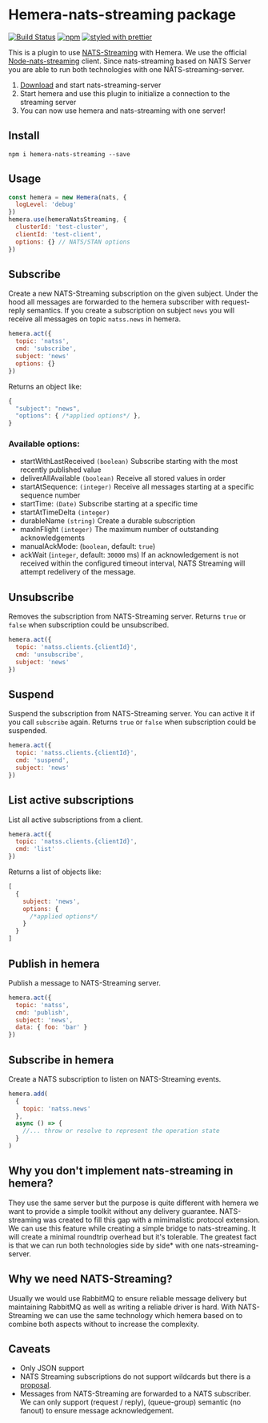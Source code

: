 # Hemera-nats-streaming package

[![Build Status](https://travis-ci.org/hemerajs/hemera-nats-streaming.svg?branch=master)](https://travis-ci.org/hemerajs/hemera-nats-streaming)
[![npm](https://img.shields.io/npm/v/hemera-nats-streaming.svg?maxAge=3600)](https://www.npmjs.com/package/hemera-nats-streaming)
[![styled with prettier](https://img.shields.io/badge/styled_with-prettier-ff69b4.svg)](#badge)

This is a plugin to use [NATS-Streaming](http://nats.io/) with Hemera.
We use the official [Node-nats-streaming](https://github.com/nats-io/node-nats-streaming) client.
Since nats-streaming based on NATS Server you are able to run both technologies with one NATS-streaming-server.

1.  [Download](http://nats.io/download/nats-io/nats-streaming-server/) and start nats-streaming-server
2.  Start hemera and use this plugin to initialize a connection to the streaming server
3.  You can now use hemera and nats-streaming with one server!

## Install

```
npm i hemera-nats-streaming --save
```

## Usage

```js
const hemera = new Hemera(nats, {
  logLevel: 'debug'
})
hemera.use(hemeraNatsStreaming, {
  clusterId: 'test-cluster',
  clientId: 'test-client',
  options: {} // NATS/STAN options
})
```

## Subscribe

Create a new NATS-Streaming subscription on the given subject. Under the hood all messages are forwarded to the hemera subscriber with request-reply semantics. If you create a subscription on subject `news` you will receive all messages on topic `natss.news` in hemera.

```js
hemera.act({
  topic: 'natss',
  cmd: 'subscribe',
  subject: 'news'
  options: {}
})
```

Returns an object like:

```js
{
  "subject": "news",
  "options": { /*applied options*/ },
}
```

### Available options:

* startWithLastReceived `(boolean)` Subscribe starting with the most recently published value
* deliverAllAvailable `(boolean)` Receive all stored values in order
* startAtSequence: `(integer)` Receive all messages starting at a specific sequence number
* startTime: `(Date)` Subscribe starting at a specific time
* startAtTimeDelta `(integer)`
* durableName `(string)` Create a durable subscription
* maxInFlight `(integer)` The maximum number of outstanding acknowledgements
* manualAckMode: (`boolean`, default: `true`)
* ackWait (`integer`, default: `30000` ms) If an acknowledgement is not received within the configured timeout interval, NATS Streaming will attempt redelivery of the message.

## Unsubscribe

Removes the subscription from NATS-Streaming server. Returns `true` or `false` when subscription could be unsubscribed.

```js
hemera.act({
  topic: 'natss.clients.{clientId}',
  cmd: 'unsubscribe',
  subject: 'news'
})
```

## Suspend

Suspend the subscription from NATS-Streaming server. You can active it if you call `subscribe` again. Returns `true` or `false` when subscription could be suspended.

```js
hemera.act({
  topic: 'natss.clients.{clientId}',
  cmd: 'suspend',
  subject: 'news'
})
```

## List active subscriptions

List all active subscriptions from a client.

```js
hemera.act({
  topic: 'natss.clients.{clientId}',
  cmd: 'list'
})
```

Returns a list of objects like:

```js
[
  {
    subject: 'news',
    options: {
      /*applied options*/
    }
  }
]
```

## Publish in hemera

Publish a message to NATS-Streaming server.

```js
hemera.act({
  topic: 'natss',
  cmd: 'publish',
  subject: 'news',
  data: { foo: 'bar' }
})
```

## Subscribe in hemera

Create a NATS subscription to listen on NATS-Streaming events.

```js
hemera.add(
  {
    topic: 'natss.news'
  },
  async () => {
    //... throw or resolve to represent the operation state
  }
)
```

## Why you don't implement nats-streaming in hemera?

They use the same server but the purpose is quite different with hemera we want to provide a simple toolkit without any delivery guarantee. NATS-streaming was created to fill this gap with a mimimalistic protocol extension. We can use this feature while creating a simple bridge to nats-streaming. It will create a minimal roundtrip overhead but it's tolerable. The greatest fact is that we can run both technologies side by side\* with one nats-streaming-server.

## Why we need NATS-Streaming?

Usually we would use RabbitMQ to ensure reliable message delivery but maintaining RabbitMQ as well as writing a reliable driver is hard. With NATS-Streaming we can use the same technology which hemera based on to combine both aspects without to increase the complexity.

## Caveats

* Only JSON support
* NATS Streaming subscriptions do not support wildcards but there is a [proposal](https://github.com/nats-io/nats-streaming-server/issues/340).
* Messages from NATS-Streaming are forwarded to a NATS subscriber. We can only support (request / reply), (queue-group) semantic (no fanout) to ensure message acknowledgement.

